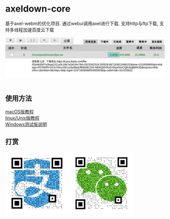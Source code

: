 # axeldown-core

基于axel-webm的优化项目. 通过webui调用axel进行下载. 支持http与ftp下载, 支持多线程加速百度云下载  

![preview](screenshot/preview.jpg)  
## 使用方法

[macOS版教程](.MD/macOS.md)  
[linux/Unix版教程](.MD/*nix.md)  
[Windows测试版说明](.MD/win.md)

## 打赏
<div>
<img src="donate/alipay.png" width = "200" alt="支付宝" align=center />
<img src="donate/wechatpay.png" width = "200" alt="微信" align=center />
</div>
